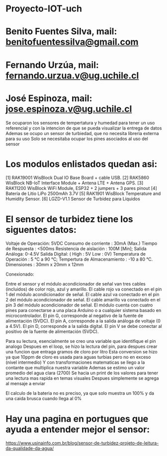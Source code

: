 # Proyecto-IOT-uch

# Benito Fuentes Silva, mail: benitofuentessilva@gmail.com
# Fernando Urzúa, mail: fernando.urzua.v@ug.uchile.cl
# José Espinoza, mail: jose.espinoza.v@ug.uchile.cl


 Se ocuparon los sensores de tempertatura y humedad para tener un uso referencial y con la
 intencion de que se pueda visualizar la entrega de datos
 Ademas se ocupo un sensor de turbiedad, que no necesita libreria externa para su uso
 Solo se necesitaba ocupar los pines asociados al uso del sensor

# Los modulos enlistados quedan asi:

[1] RAK19001 WisBlock Dual IO Base Board + cable USB.
[2] RAK5860 WisBlock NB-IoT Interface Module + Antena LTE + Antena GPS.
[3] RAK11200 WisBlock WiFi Module, ESP32 + 2 jumpers + 3 pares pinout
[4] Batería de Litio LiPo 2500mAh 3.7V
[5] RAK1901 WisBlock Temperature and Humidity Sensor.
[6] LGZD-V1.1 Sensor de Turbidez para Líquidos

# El sensor de turbidez tiene los siguentes datos:

Voltaje de Operación: 5VDC
Consumo de corriente : 30mA (Max.)
Tiempo de Respuesta : <500ms
Resistencia de aislación : 100M [Min];
Salida Análoga:  0-4.5V
Salida Digital: (  High : 5V    Low : 0V)
Temperatura de Operación : 5 °C a 90 °C;
Tempertura de Almacenamiento : -10 a 80 °C.
Dimensiones : 30mm x 20mm x 12mm

Conexionado:

Entre el sensor y el módulo acondicionador de señal van tres cables (incluidos) de color rojo, azul y amarillo.
El cable rojo va conectado en el pin 1 del módulo acondicionador de señal.
El cable azul va conectado en el pin 2 del módulo acondicionador de señal.
El cable amarillo va conectado en el pin 3 del módulo acondicionador de señal.
El módulo cuenta con cuatro pines para conectarse a una placa Arduino o a cualquier sistema basado en microcontrolador.
El pin G, corresponde al negativo de la fuente de alimentación (5VDC).
El pin A, corresponde a la salida análoga de voltaje (0 a 4.5V).
El pin D, corresponde a la salida digital.
El pin V se debe conectar al positivo de la fuente de alimentación (5VDC).

 Para su lectura, esencialmente se creo una variable que identifique el pin analogo
 Despues en el loop, se hizo la lectura del pin, para despues crear una funcion que entraga gramos de cloro por litro
 Esta conversion se hizo ya que 10ppm de cloro es usada para aguas turbias pero no en exceso (nivel intermedio)
 Y con transformaciones matematicas se llego a la contante que multiplica nuestra variable
 Ademas se estimo un valor promedio del agua clara (2700)
 Se hacia un print de los valores para tener una lectura mas rapida en temas visuales
 Despues simplemente se agrega al mensaje a enviar

 El calculo de la bateria no es preciso, ya que solo muestra un 100% y da una caida brusca cuando llega al 0%

# Hay una pagina en portugues que ayuda a entender mejor el sensor: 

https://www.usinainfo.com.br/blog/sensor-de-turbidez-projeto-de-leitura-da-qualidade-da-agua/



 
